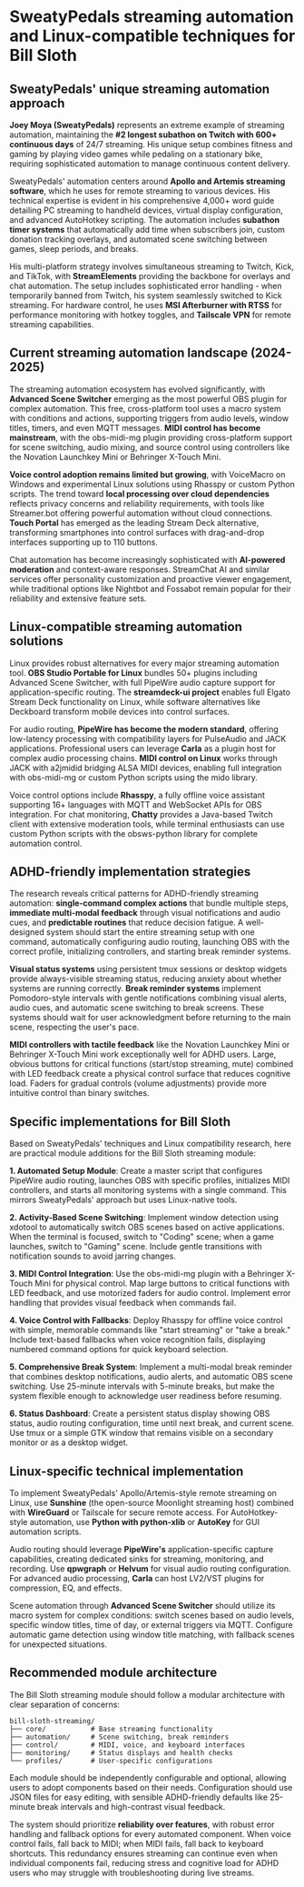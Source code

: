 # SweatyPedals streaming automation and Linux-compatible techniques for Bill Sloth

## SweatyPedals' unique streaming automation approach

**Joey Moya (SweatyPedals)** represents an extreme example of streaming automation, maintaining the **#2 longest subathon on Twitch with 600+ continuous days** of 24/7 streaming. His unique setup combines fitness and gaming by playing video games while pedaling on a stationary bike, requiring sophisticated automation to manage continuous content delivery.

SweatyPedals' automation centers around **Apollo and Artemis streaming software**, which he uses for remote streaming to various devices. His technical expertise is evident in his comprehensive 4,000+ word guide detailing PC streaming to handheld devices, virtual display configuration, and advanced AutoHotkey scripting. The automation includes **subathon timer systems** that automatically add time when subscribers join, custom donation tracking overlays, and automated scene switching between games, sleep periods, and breaks.

His multi-platform strategy involves simultaneous streaming to Twitch, Kick, and TikTok, with **StreamElements** providing the backbone for overlays and chat automation. The setup includes sophisticated error handling - when temporarily banned from Twitch, his system seamlessly switched to Kick streaming. For hardware control, he uses **MSI Afterburner with RTSS** for performance monitoring with hotkey toggles, and **Tailscale VPN** for remote streaming capabilities.

## Current streaming automation landscape (2024-2025)

The streaming automation ecosystem has evolved significantly, with **Advanced Scene Switcher** emerging as the most powerful OBS plugin for complex automation. This free, cross-platform tool uses a macro system with conditions and actions, supporting triggers from audio levels, window titles, timers, and even MQTT messages. **MIDI control has become mainstream**, with the obs-midi-mg plugin providing cross-platform support for scene switching, audio mixing, and source control using controllers like the Novation Launchkey Mini or Behringer X-Touch Mini.

**Voice control adoption remains limited but growing**, with VoiceMacro on Windows and experimental Linux solutions using Rhasspy or custom Python scripts. The trend toward **local processing over cloud dependencies** reflects privacy concerns and reliability requirements, with tools like Streamer.bot offering powerful automation without cloud connections. **Touch Portal** has emerged as the leading Stream Deck alternative, transforming smartphones into control surfaces with drag-and-drop interfaces supporting up to 110 buttons.

Chat automation has become increasingly sophisticated with **AI-powered moderation** and context-aware responses. StreamChat AI and similar services offer personality customization and proactive viewer engagement, while traditional options like Nightbot and Fossabot remain popular for their reliability and extensive feature sets.

## Linux-compatible streaming automation solutions

Linux provides robust alternatives for every major streaming automation tool. **OBS Studio Portable for Linux** bundles 50+ plugins including Advanced Scene Switcher, with full PipeWire audio capture support for application-specific routing. The **streamdeck-ui project** enables full Elgato Stream Deck functionality on Linux, while software alternatives like Deckboard transform mobile devices into control surfaces.

For audio routing, **PipeWire has become the modern standard**, offering low-latency processing with compatibility layers for PulseAudio and JACK applications. Professional users can leverage **Carla** as a plugin host for complex audio processing chains. **MIDI control on Linux** works through JACK with a2jmidid bridging ALSA MIDI devices, enabling full integration with obs-midi-mg or custom Python scripts using the mido library.

Voice control options include **Rhasspy**, a fully offline voice assistant supporting 16+ languages with MQTT and WebSocket APIs for OBS integration. For chat monitoring, **Chatty** provides a Java-based Twitch client with extensive moderation tools, while terminal enthusiasts can use custom Python scripts with the obsws-python library for complete automation control.

## ADHD-friendly implementation strategies

The research reveals critical patterns for ADHD-friendly streaming automation: **single-command complex actions** that bundle multiple steps, **immediate multi-modal feedback** through visual notifications and audio cues, and **predictable routines** that reduce decision fatigue. A well-designed system should start the entire streaming setup with one command, automatically configuring audio routing, launching OBS with the correct profile, initializing controllers, and starting break reminder systems.

**Visual status systems** using persistent tmux sessions or desktop widgets provide always-visible streaming status, reducing anxiety about whether systems are running correctly. **Break reminder systems** implement Pomodoro-style intervals with gentle notifications combining visual alerts, audio cues, and automatic scene switching to break screens. These systems should wait for user acknowledgment before returning to the main scene, respecting the user's pace.

**MIDI controllers with tactile feedback** like the Novation Launchkey Mini or Behringer X-Touch Mini work exceptionally well for ADHD users. Large, obvious buttons for critical functions (start/stop streaming, mute) combined with LED feedback create a physical control surface that reduces cognitive load. Faders for gradual controls (volume adjustments) provide more intuitive control than binary switches.

## Specific implementations for Bill Sloth

Based on SweatyPedals' techniques and Linux compatibility research, here are practical module additions for the Bill Sloth streaming module:

**1. Automated Setup Module**: Create a master script that configures PipeWire audio routing, launches OBS with specific profiles, initializes MIDI controllers, and starts all monitoring systems with a single command. This mirrors SweatyPedals' approach but uses Linux-native tools.

**2. Activity-Based Scene Switching**: Implement window detection using xdotool to automatically switch OBS scenes based on active applications. When the terminal is focused, switch to "Coding" scene; when a game launches, switch to "Gaming" scene. Include gentle transitions with notification sounds to avoid jarring changes.

**3. MIDI Control Integration**: Use the obs-midi-mg plugin with a Behringer X-Touch Mini for physical control. Map large buttons to critical functions with LED feedback, and use motorized faders for audio control. Implement error handling that provides visual feedback when commands fail.

**4. Voice Control with Fallbacks**: Deploy Rhasspy for offline voice control with simple, memorable commands like "start streaming" or "take a break." Include text-based fallbacks when voice recognition fails, displaying numbered command options for quick keyboard selection.

**5. Comprehensive Break System**: Implement a multi-modal break reminder that combines desktop notifications, audio alerts, and automatic OBS scene switching. Use 25-minute intervals with 5-minute breaks, but make the system flexible enough to acknowledge user readiness before resuming.

**6. Status Dashboard**: Create a persistent status display showing OBS status, audio routing configuration, time until next break, and current scene. Use tmux or a simple GTK window that remains visible on a secondary monitor or as a desktop widget.

## Linux-specific technical implementation

To implement SweatyPedals' Apollo/Artemis-style remote streaming on Linux, use **Sunshine** (the open-source Moonlight streaming host) combined with **WireGuard** or Tailscale for secure remote access. For AutoHotkey-style automation, use **Python with python-xlib** or **AutoKey** for GUI automation scripts.

Audio routing should leverage **PipeWire's** application-specific capture capabilities, creating dedicated sinks for streaming, monitoring, and recording. Use **qpwgraph** or **Helvum** for visual audio routing configuration. For advanced audio processing, **Carla** can host LV2/VST plugins for compression, EQ, and effects.

Scene automation through **Advanced Scene Switcher** should utilize its macro system for complex conditions: switch scenes based on audio levels, specific window titles, time of day, or external triggers via MQTT. Configure automatic game detection using window title matching, with fallback scenes for unexpected situations.

## Recommended module architecture

The Bill Sloth streaming module should follow a modular architecture with clear separation of concerns:

```
bill-sloth-streaming/
├── core/           # Base streaming functionality
├── automation/     # Scene switching, break reminders
├── control/        # MIDI, voice, and keyboard interfaces  
├── monitoring/     # Status displays and health checks
└── profiles/       # User-specific configurations
```

Each module should be independently configurable and optional, allowing users to adopt components based on their needs. Configuration should use JSON files for easy editing, with sensible ADHD-friendly defaults like 25-minute break intervals and high-contrast visual feedback.

The system should prioritize **reliability over features**, with robust error handling and fallback options for every automated component. When voice control fails, fall back to MIDI; when MIDI fails, fall back to keyboard shortcuts. This redundancy ensures streaming can continue even when individual components fail, reducing stress and cognitive load for ADHD users who may struggle with troubleshooting during live streams.